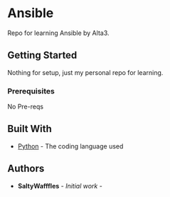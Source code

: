 # Ansible
Repo for learning Ansible by Alta3.


## Getting Started

Nothing for setup, just my personal repo for learning.

### Prerequisites

No Pre-reqs

## Built With

* [Python](https://www.python.org/) - The coding language used

## Authors

* **SaltyWafffles** - *Initial work* -

